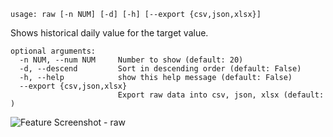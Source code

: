 ```text
usage: raw [-n NUM] [-d] [-h] [--export {csv,json,xlsx}]
```

Shows historical daily value for the target value.

```
optional arguments:
  -n NUM, --num NUM     Number to show (default: 20)
  -d, --descend         Sort in descending order (default: False)
  -h, --help            show this help message (default: False)
  --export {csv,json,xlsx}
                        Export raw data into csv, json, xlsx (default: )
```
<img size="1400" alt="Feature Screenshot - raw" src="https://user-images.githubusercontent.com/85772166/143521826-8bf2cca5-8282-40f1-9464-43e7a1f10f2c.png">
